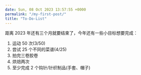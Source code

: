 ```yaml
---
date: Sun, 08 Oct 2023 13:57:55 +0000
permalink: "/my-first-post/"
title: "To-Do-List"
---
```


距离 2023 年还有三个月就要结束了，今年还有一些小目标想要完成：

<ol>
    <li>运动 50 次(3/50)</li>
    <li>尝试 25 个不同的菜谱(4/25)</li>
    <li>拍完三卷胶卷</li>
    <li>烘焙两次</li>
    <li>至少完成 2 个钩针/针织制品(手套、帽子)</li>
</ol>
